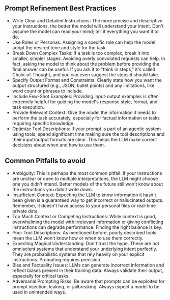 ## Prompt Refinement Best Practices

- Write Clear and Detailed Instructions: The more precise and descriptive your instructions, the better the model will
  understand your intent. Don't assume the model can read your mind; tell it everything you want it to do.
- Use Roles or Personas: Assigning a specific role can help the model adopt the desired tone and style for the task.
- Break Down Complex Tasks: If a task is too complex, break it into smaller, simpler stages. Avoiding overly convoluted
  requests can help. In fact, asking the model to think about the problem before providing the final answer can be
  useful. If you ask it to "think in steps," it's called Chain-of-Thought, and you can even suggest the steps it should
  take.
- Specify Output Format and Constraints: Clearly state how you want the output structured (e.g., JSON, bullet points)
  and any limitations, like word count or phrases to include.
- Include Few-Shot Examples: Providing input-output examples is often extremely helpful for guiding the model's response
  style, format, and task execution.
- Provide Relevant Context: Give the model the information it needs to perform the task accurately, especially for
  factual information or tasks requiring specific knowledge.
- Optimize Tool Descriptions: If your prompt is part of an agentic system using tools, spend significant time making
  sure the tool descriptions and their input/output formats are clear. This helps the LLM make correct decisions about
  when and how to use them.

## Common Pitfalls to avoid

- Ambiguity: This is perhaps the most common pitfall. If your instructions are unclear or open to multiple
  interpretations, the LLM might choose one you didn't intend. Better models of the future still won't know about the
  instructions you didn't write down.
- Insufficient Context: Expecting the LLM to know information it hasn't been given is a guaranteed way to get incorrect
  or hallucinated outputs. Remember, it doesn't have access to your personal files or real-time private data.
- Too Much Context or Competing Instructions: While context is good, overwhelming the model with irrelevant information
  or giving conflicting instructions can degrade performance. Finding the right balance is key.
- Poor Tool Descriptions: As mentioned before, poorly described tools mean the LLM won't know how or when to use them
  correctly.
- Expecting Magical Understanding: Don't trust the hype. These are not omniscient systems that understand your
  underlying intent perfectly. They are probabilistic systems that rely heavily on your explicit instructions. Prompting
  requires precision.
- Bias and Factuality Issues: LLMs can generate incorrect information and reflect biases present in their training data.
  Always validate their output, especially for critical tasks.
- Adversarial Prompting Risks: Be aware that prompts can be exploited for prompt injection, leaking, or jailbreaking.
  Always expect a model to be used in unintended ways.